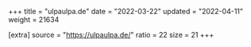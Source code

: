 +++
title = "ulpaulpa.de"
date = "2022-03-22"
updated = "2022-04-11"
weight = 21634

[extra]
source = "https://ulpaulpa.de/"
ratio = 22
size = 21
+++
